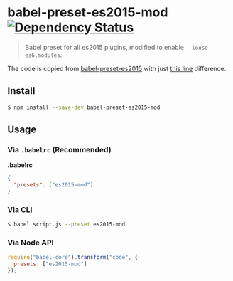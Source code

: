 # babel-preset-es2015-mod [![Dependency Status](https://david-dm.org/orlin/babel-preset-es2015-mod.svg)](https://david-dm.org/orlin/babel-preset-es2015-mod)

> Babel preset for all es2015 plugins, modified to enable `--loose es6.modules`.

The code is copied from [babel-preset-es2015](https://github.com/babel/babel/tree/master/packages/babel-preset-es2015) with just [this line](https://github.com/orlin/babel-preset-es2015-mod/blob/master/index.js#L21) difference.

## Install

```sh
$ npm install --save-dev babel-preset-es2015-mod
```

## Usage

### Via `.babelrc` (Recommended)

**.babelrc**

```json
{
  "presets": ["es2015-mod"]
}
```

### Via CLI

```sh
$ babel script.js --preset es2015-mod
```

### Via Node API

```javascript
require("babel-core").transform("code", {
  presets: ["es2015-mod"]
});
```
